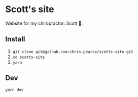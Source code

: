 # Scott's site

Website for my chiropractor: Scott 🦋.

## Install

1. `git clone git@github.com:chris-pearce/scotts-site.git`
2. `cd scotts-site`
3. `yarn`

## Dev

`yarn dev`
